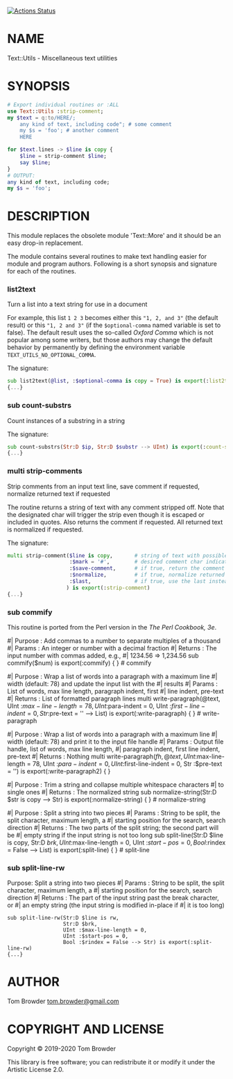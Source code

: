 [![Actions Status](https://github.com/tbrowder/Text-Utils/workflows/test/badge.svg)](https://github.com/tbrowder/Text-Utils/actions)

NAME
====

Text::Utils - Miscellaneous text utilities

SYNOPSIS
========

```Raku
# Export individual routines or :ALL
use Text::Utils :strip-comment;
my $text = q:to/HERE/;
    any kind of text, including code"; # some comment
    my $s = 'foo'; # another comment
    HERE

for $text.lines -> $line is copy {
    $line = strip-comment $line;
    say $line;
}
# OUTPUT:
any kind of text, including code;
my $s = 'foo';
```

DESCRIPTION
===========

This module replaces the obsolete module 'Text::More' and it should be an easy drop-in replacement.

The module contains several routines to make text handling easier for module and program authors. Following is a short synopsis and signature for each of the routines.

### list2text

Turn a list into a text string for use in a document

For example, this list `1 2 3` becomes either this `"1, 2, and 3"` (the default result) or this `"1, 2 and 3"` (if the `$optional-comma` named variable is set to false). The default result uses the so-called *Oxford Comma* which is not popular among some writers, but those authors may change the default behavior by permanently by defining the environment variable `TEXT_UTILS_NO_OPTIONAL_COMMA`.

The signature:

```Raku
sub list2text(@list, :$optional-comma is copy = True) is export(:list2text) 
{...}
```

### sub count-substrs

Count instances of a substring in a string

The signature:

```Raku
sub count-substrs(Str:D $ip, Str:D $substr --> UInt) is export(:count-substrs) 
{...}
```

### multi strip-comments

Strip comments from an input text line, save comment if requested, normalize returned text if requested

The routine returns a string of text with any comment stripped off. Note that the designated char will trigger the strip even though it is escaped or included in quotes. Also returns the comment if requested. All returned text is normalized if requested.

The signature:

```Raku
multi strip-comment($line is copy,       # string of text with possible comment
                    :$mark = '#',        # desired comment char indicator
                    :$save-comment,      # if true, return the comment
                    :$normalize,         # if true, normalize returned strings
                    :$last,              # if true, use the last instead of first comment char
                   ) is export(:strip-comment) 
{...}
```

### sub commify

This routine is ported from the Perl version in the *The Perl Cookbook, 3e*.

#| Purpose : Add commas to a number to separate multiples of a thousand #| Params : An integer or number with a decimal fraction #| Returns : The input number with commas added, e.g., #| 1234.56 => 1,234.56 sub commify($num) is export(:commify) { } # commify

#| Purpose : Wrap a list of words into a paragraph with a maximum line #| width (default: 78) and update the input list with the #| results #| Params : List of words, max line length, paragraph indent, first #| line indent, pre-text #| Returns : List of formatted paragraph lines multi write-paragraph(@text, UInt :$max-line-length = 78, UInt :$para-indent = 0, UInt :$first-line-indent = 0, Str :$pre-text = '' --> List) is export(:write-paragraph) { } # write-paragraph

#| Purpose : Wrap a list of words into a paragraph with a maximum line #| width (default: 78) and print it to the input file handle #| Params : Output file handle, list of words, max line length, #| paragraph indent, first line indent, pre-text #| Returns : Nothing multi write-paragraph($fh, @text, UInt :$max-line-length = 78, UInt :$para-indent = 0, UInt :$first-line-indent = 0, Str :$pre-text = '') is export(:write-paragraph2) { }

#| Purpose : Trim a string and collapse multiple whitespace characters #| to single ones #| Returns : The normalized string sub normalize-string(Str:D $str is copy --> Str) is export(:normalize-string) { } # normalize-string

#| Purpose : Split a string into two pieces #| Params : String to be split, the split character, maximum length, a #| starting position for the search, search direction #| Returns : The two parts of the split string; the second part will be #| empty string if the input string is not too long sub split-line(Str:D $line is copy, Str:D $brk, UInt :$max-line-length = 0, UInt :$start-pos = 0, Bool :$rindex = False --> List) is export(:split-line) { } # split-line

### sub split-line-rw

Purpose: Split a string into two pieces #| Params : String to be split, the split character, maximum length, a #| starting position for the search, search direction #| Returns : The part of the input string past the break character, or #| an empty string (the input string is modified in-place if #| it is too long)

    sub split-line-rw(Str:D $line is rw, 
                      Str:D $brk, 
                      UInt :$max-line-length = 0,
                      UInt :$start-pos = 0, 
                      Bool :$rindex = False --> Str) is export(:split-line-rw) 
    {...}

AUTHOR
======

Tom Browder <tom.browder@gmail.com>

COPYRIGHT AND LICENSE
=====================

Copyright &#x00A9; 2019-2020 Tom Browder

This library is free software; you can redistribute it or modify it under the Artistic License 2.0.

